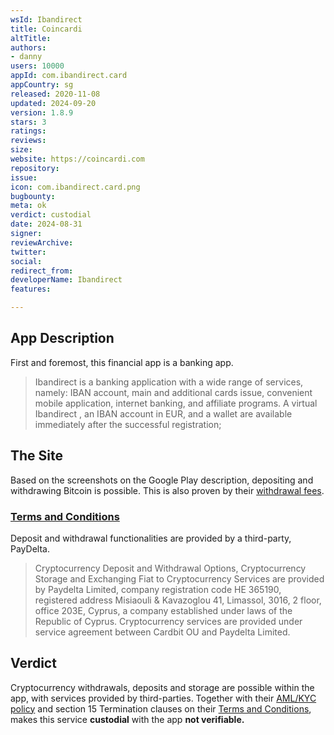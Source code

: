 ```yaml
---
wsId: Ibandirect
title: Coincardi
altTitle: 
authors:
- danny
users: 10000
appId: com.ibandirect.card
appCountry: sg
released: 2020-11-08
updated: 2024-09-20
version: 1.8.9
stars: 3
ratings: 
reviews: 
size: 
website: https://coincardi.com
repository: 
issue: 
icon: com.ibandirect.card.png
bugbounty: 
meta: ok
verdict: custodial
date: 2024-08-31
signer: 
reviewArchive: 
twitter: 
social: 
redirect_from: 
developerName: Ibandirect
features: 

---
```


## App Description

First and foremost, this financial app is a banking app.

> Ibandirect is a banking application with a wide range of services, namely: IBAN account, main and additional cards issue, convenient mobile application, internet banking, and affiliate programs.
> A virtual Ibandirect , an IBAN account in EUR, and a wallet are available immediately after the successful registration;

## The Site

Based on the screenshots on the Google Play description, depositing and withdrawing Bitcoin is possible. This is also proven by their [withdrawal fees](https://ibandirect.com/our-fees-and-limits).

### [Terms and Conditions](https://ibandirect.com/terms-and-conditions)

Deposit and withdrawal functionalities are provided by a third-party, PayDelta.

>  Cryptocurrency Deposit and Withdrawal Options, Cryptocurrency Storage and Exchanging Fiat to Cryptocurrency Services are provided by Paydelta Limited, company registration code HE 365190, registered address Misiaouli & Kavazoglou 41, Limassol, 3016, 2 floor, office 203E, Cyprus, a company established under laws of the Republic of Cyprus. Cryptocurrency services are provided under service agreement between Cardbit OU and Paydelta Limited.

## Verdict

Cryptocurrency withdrawals, deposits and storage are possible within the app, with services provided by third-parties. Together with their [AML/KYC policy](https://ibandirect.com/aml-policy) and section 15 Termination clauses on their [Terms and Conditions](https://ibandirect.com/terms-and-conditions), makes this service **custodial** with the app **not verifiable.**
